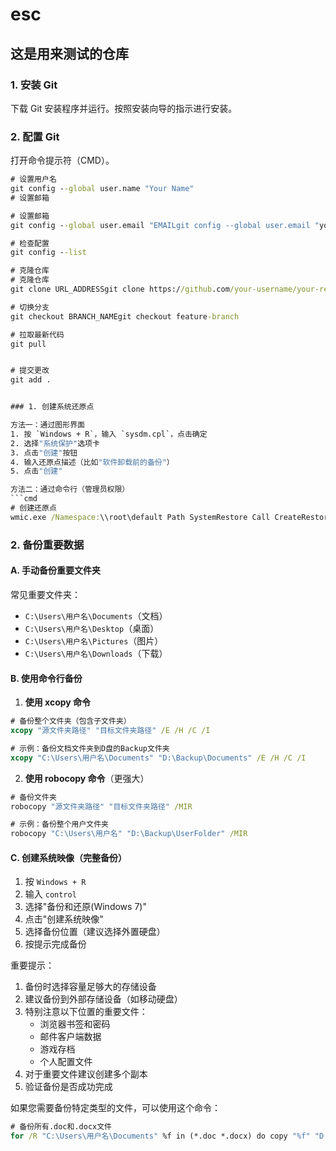 # esc
## 这是用来测试的仓库
### 1. 安装 Git
下载 Git 安装程序并运行。按照安装向导的指示进行安装。
### 2. 配置 Git
打开命令提示符（CMD）。
```cmd
# 设置用户名
git config --global user.name "Your Name"
# 设置邮箱

# 设置邮箱
git config --global user.email "EMAILgit config --global user.email "your.email@example.com"

# 检查配置
git config --list

# 克隆仓库
# 克隆仓库
git clone URL_ADDRESSgit clone https://github.com/your-username/your-repo.git

# 切换分支
git checkout BRANCH_NAMEgit checkout feature-branch

# 拉取最新代码
git pull


# 提交更改
git add .


### 1. 创建系统还原点

方法一：通过图形界面
1. 按 `Windows + R`，输入 `sysdm.cpl`，点击确定
2. 选择"系统保护"选项卡
3. 点击"创建"按钮
4. 输入还原点描述（比如"软件卸载前的备份"）
5. 点击"创建"

方法二：通过命令行（管理员权限）
```cmd
# 创建还原点
wmic.exe /Namespace:\\root\default Path SystemRestore Call CreateRestorePoint "我的还原点", 100, 7
```

### 2. 备份重要数据

#### A. 手动备份重要文件夹
常见重要文件夹：
- `C:\Users\用户名\Documents`（文档）
- `C:\Users\用户名\Desktop`（桌面）
- `C:\Users\用户名\Pictures`（图片）
- `C:\Users\用户名\Downloads`（下载）

#### B. 使用命令行备份
1. **使用 xcopy 命令**
```cmd
# 备份整个文件夹（包含子文件夹）
xcopy "源文件夹路径" "目标文件夹路径" /E /H /C /I

# 示例：备份文档文件夹到D盘的Backup文件夹
xcopy "C:\Users\用户名\Documents" "D:\Backup\Documents" /E /H /C /I
```

2. **使用 robocopy 命令**（更强大）
```cmd
# 备份文件夹
robocopy "源文件夹路径" "目标文件夹路径" /MIR

# 示例：备份整个用户文件夹
robocopy "C:\Users\用户名" "D:\Backup\UserFolder" /MIR
```

#### C. 创建系统映像（完整备份）
1. 按 `Windows + R`
2. 输入 `control`
3. 选择"备份和还原(Windows 7)"
4. 点击"创建系统映像"
5. 选择备份位置（建议选择外置硬盘）
6. 按提示完成备份

重要提示：
1. 备份时选择容量足够大的存储设备
2. 建议备份到外部存储设备（如移动硬盘）
3. 特别注意以下位置的重要文件：
   - 浏览器书签和密码
   - 邮件客户端数据
   - 游戏存档
   - 个人配置文件
4. 对于重要文件建议创建多个副本
5. 验证备份是否成功完成

如果您需要备份特定类型的文件，可以使用这个命令：
```cmd
# 备份所有.doc和.docx文件
for /R "C:\Users\用户名\Documents" %f in (*.doc *.docx) do copy "%f" "D:\Backup\Documents"
```
